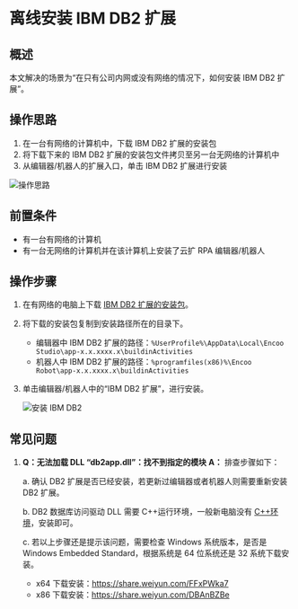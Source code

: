 # 离线安装 IBM DB2 扩展

## 概述

本文解决的场景为“在只有公司内网或没有网络的情况下，如何安装 IBM DB2 扩展”。

## 操作思路

1. 在一台有网络的计算机中，下载 IBM DB2 扩展的安装包
2. 将下载下来的 IBM DB2 扩展的安装包文件拷贝至另一台无网络的计算机中
3. 从编辑器/机器人的扩展入口，单击 IBM DB2 扩展进行安装

![操作思路](https://docimages.blob.core.chinacloudapi.cn/images/BestPractices/offlineibmdb2.png)

## 前置条件

- 有一台有网络的计算机
- 有一台无网络的计算机并在该计算机上安装了云扩 RPA 编辑器/机器人

## 操作步骤

1. 在有网络的电脑上下载 [IBM DB2 扩展的安装包](https://share.weiyun.com/NXqMlQJN)。
2. 将下载的安装包复制到安装路径所在的目录下。
   - 编辑器中 IBM DB2 扩展的路径：`%UserProfile%\AppData\Local\Encoo Studio\app-x.x.xxxx.x\buildinActivities`
   - 机器人中 IBM DB2 扩展的路径：`%programfiles(x86)%\Encoo Robot\app-x.x.xxxx.x\buildinActivities`

3. 单击编辑器/机器人中的“IBM DB2 扩展”，进行安装。

    ![安装 IBM DB2](https://docimages.blob.core.chinacloudapi.cn/images/BestPractices/installibmdb2extension20220408.png)

## 常见问题

1. **Q：无法加载 DLL “db2app.dll”：找不到指定的模块**
    **A：** 排查步骤如下：

    a. 确认 DB2 扩展是否已经安装，若更新过编辑器或者机器人则需要重新安装 DB2 扩展。

    b. DB2 数据库访问驱动 DLL 需要 C++运行环境，一般新电脑没有 [C++环境](https://docimages.blob.core.chinacloudapi.cn/images/Studio/DataBase/RuntimePack.zip)，安装即可。

    c. 若以上步骤还是提示该问题，需要检查 Windows 系统版本，是否是 Windows Embedded Standard，根据系统是 64 位系统还是 32 系统下载安装。

    - x64 下载安装：<https://share.weiyun.com/FFxPWka7>
    - x86 下载安装：<https://share.weiyun.com/DBAnBZBe>
